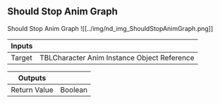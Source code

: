 ## Should Stop Anim Graph
Should Stop Anim Graph
![[../img/nd_img_ShouldStopAnimGraph.png]]

|Inputs||
|--|--|
| Target | TBLCharacter Anim Instance Object Reference |

|Outputs||
|--|--|
| Return Value | Boolean |
